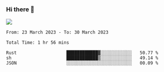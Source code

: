 ### Hi there 👋️

![](https://komarev.com/ghpvc/?username=Loner1024)

<!--START_SECTION:waka-->

```text
From: 23 March 2023 - To: 30 March 2023

Total Time: 1 hr 56 mins

Rust                   ████████████▓░░░░░░░░░░░░   50.77 %
sh                     ████████████▒░░░░░░░░░░░░   49.14 %
JSON                   ░░░░░░░░░░░░░░░░░░░░░░░░░   00.09 %
```

<!--END_SECTION:waka-->



